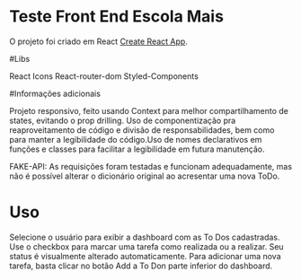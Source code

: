 # Teste Front End Escola Mais

O projeto foi criado em React [Create React App](https://github.com/facebook/create-react-app).

#Libs

React Icons
React-router-dom
Styled-Components

#Informações adicionais

Projeto responsivo, feito usando Context para melhor compartilhamento de states, evitando o prop drilling. Uso de componentização pra reaproveitamento de código e divisão de responsabilidades, bem como para manter a legibilidade do código.Uso de nomes declarativos em funções e classes para facilitar a legibilidade em futura manutenção.

FAKE-API: As requisições foram testadas e funcionam adequadamente, mas não é possível alterar o dicionário original ao acresentar uma nova ToDo.

# Uso

Selecione o usuário para exibir a dashboard com as To Dos cadastradas. Use o checkbox para marcar uma tarefa como realizada ou a realizar. Seu status é visualmente alterado automaticamente.
Para adicionar uma nova tarefa, basta clicar no botão Add a To Don parte inferior do dashboard.
